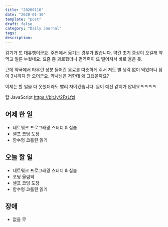 ```yaml
---
title: "20200110"
date: "2020-01-10"
template: "post"
draft: false
category: "Daily Journal"
tags:
description:
---
```


감기가 또 대유행이군요. 주변에서 옮기는 경우가
많습니다. 약간 초기 증상이 오길래 약 먹고 얼른 누웠네요.
요즘 좀 과로했더니 면역력이 또 떨어져서 바로 옮은 듯.

근데 약국에서 타우린 성분 들어간 음료를 따뜻하게 줘서
저도 별 생각 없이 먹었더니 잠이 3시까지 안 오더군요.
약사님은 저한테 왜 그랬을까요?

이제는 할 일을 다 못했더라도 빨리 자야겠습니다.
몸이 예전 같지가 않네요ㅋㅋㅋㅋ

탑
JavaScript
<https://bit.ly/2FzLfzl>

## 어제 한 일

* 네트워크 프로그래밍 스터디 & 실습
* 셀프 코딩 도장
* 함수형 코틀린 읽기

## 오늘 할 일

* 네트워크 프로그래밍 스터디 & 실습
* 코딩 올림픽
* 셀프 코딩 도장
* 함수형 코틀린 읽기

## 장애

* 없을 무
